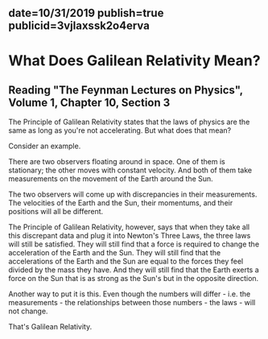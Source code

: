 date=10/31/2019
publish=true
publicid=3vjlaxssk2o4erva
---
# What Does Galilean Relativity Mean?
## Reading "The Feynman Lectures on Physics", Volume 1, Chapter 10, Section 3

The Principle of Galilean Relativity states that the laws of physics are the same as long as you're not accelerating. But what does that mean?

Consider an example.

There are two observers floating around in space. One of them is stationary; the other moves with constant velocity. And both of them take measurements on the movement of the Earth around the Sun.

The two observers will come up with discrepancies in their measurements. The velocities of the Earth and the Sun, their momentums, and their positions will all be different.

The Principle of Galilean Relativity, however, says that when they take all this discrepant data and plug it into Newton's Three Laws, the three laws will still be satisfied. They will still find that a force is required to change the acceleration of the Earth and the Sun. They will still find that the accelerations of the Earth and the Sun are equal to the forces they feel divided by the mass they have. And they will still find that the Earth exerts a force on the Sun that is as strong as the Sun's but in the opposite direction.

Another way to put it is this. Even though the numbers will differ - i.e. the measurements - the relationships between those numbers - the laws - will not change.

That's Galilean Relativity.